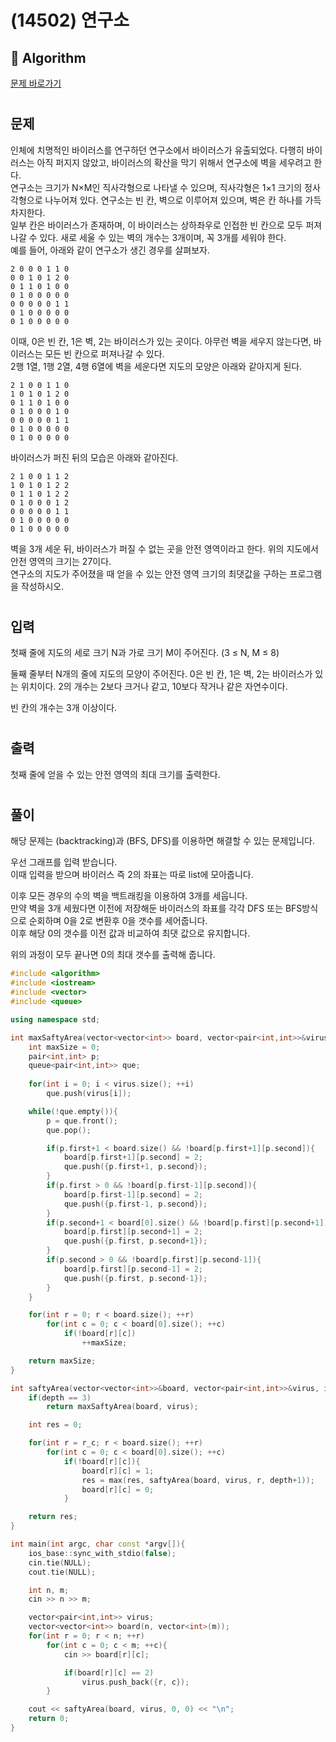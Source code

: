 # (14502) 연구소
## :100: Algorithm
[문제 바로가기](https://www.acmicpc.net/problem/14502)
#
## 문제
인체에 치명적인 바이러스를 연구하던 연구소에서 바이러스가 유출되었다. 다행히 바이러스는 아직 퍼지지 않았고, 바이러스의 확산을 막기 위해서 연구소에 벽을 세우려고 한다.  
연구소는 크기가 N×M인 직사각형으로 나타낼 수 있으며, 직사각형은 1×1 크기의 정사각형으로 나누어져 있다. 연구소는 빈 칸, 벽으로 이루어져 있으며, 벽은 칸 하나를 가득 차지한다.   
일부 칸은 바이러스가 존재하며, 이 바이러스는 상하좌우로 인접한 빈 칸으로 모두 퍼져나갈 수 있다. 새로 세울 수 있는 벽의 개수는 3개이며, 꼭 3개를 세워야 한다.  
예를 들어, 아래와 같이 연구소가 생긴 경우를 살펴보자.

```
2 0 0 0 1 1 0
0 0 1 0 1 2 0
0 1 1 0 1 0 0
0 1 0 0 0 0 0
0 0 0 0 0 1 1
0 1 0 0 0 0 0
0 1 0 0 0 0 0
```

이때, 0은 빈 칸, 1은 벽, 2는 바이러스가 있는 곳이다. 아무런 벽을 세우지 않는다면, 바이러스는 모든 빈 칸으로 퍼져나갈 수 있다.  
2행 1열, 1행 2열, 4행 6열에 벽을 세운다면 지도의 모양은 아래와 같아지게 된다.

```
2 1 0 0 1 1 0
1 0 1 0 1 2 0
0 1 1 0 1 0 0
0 1 0 0 0 1 0
0 0 0 0 0 1 1
0 1 0 0 0 0 0
0 1 0 0 0 0 0
```

바이러스가 퍼진 뒤의 모습은 아래와 같아진다.

```
2 1 0 0 1 1 2
1 0 1 0 1 2 2
0 1 1 0 1 2 2
0 1 0 0 0 1 2
0 0 0 0 0 1 1
0 1 0 0 0 0 0
0 1 0 0 0 0 0
```

벽을 3개 세운 뒤, 바이러스가 퍼질 수 없는 곳을 안전 영역이라고 한다. 위의 지도에서 안전 영역의 크기는 27이다.  
연구소의 지도가 주어졌을 때 얻을 수 있는 안전 영역 크기의 최댓값을 구하는 프로그램을 작성하시오.

#
## 입력
첫째 줄에 지도의 세로 크기 N과 가로 크기 M이 주어진다. (3 ≤ N, M ≤ 8)

둘째 줄부터 N개의 줄에 지도의 모양이 주어진다. 0은 빈 칸, 1은 벽, 2는 바이러스가 있는 위치이다. 2의 개수는 2보다 크거나 같고, 10보다 작거나 같은 자연수이다.

빈 칸의 개수는 3개 이상이다.
#
## 출력
첫째 줄에 얻을 수 있는 안전 영역의 최대 크기를 출력한다.
#
## 풀이
해당 문제는 (backtracking)과 (BFS, DFS)를 이용하면 해결할 수 있는 문제입니다.  

우선 그래프를 입력 받습니다.  
이때 입력을 받으며 바이러스 즉 2의 좌표는 따로 list에 모아줍니다.  

이후 모든 경우의 수의 벽을 백트래킹을 이용하여 3개를 세웁니다.  
만약 벽을 3개 세웠다면 이전에 저장해둔 바이러스의 좌표를 각각 DFS 또는 BFS방식으로 순회하며 0을 2로 변환후 0을 갯수를 세어줍니다.  
이후 해당 0의 갯수를 이전 값과 비교하여 최댓 값으로 유지합니다.  

위의 과정이 모두 끝나면 0의 최대 갯수를 출력해 줍니다.

```cpp
#include <algorithm>
#include <iostream>
#include <vector>
#include <queue>

using namespace std;

int maxSaftyArea(vector<vector<int>> board, vector<pair<int,int>>&virus){
    int maxSize = 0;
    pair<int,int> p;
    queue<pair<int,int>> que;
    
    for(int i = 0; i < virus.size(); ++i)
        que.push(virus[i]);

    while(!que.empty()){
        p = que.front();
        que.pop();

        if(p.first+1 < board.size() && !board[p.first+1][p.second]){
            board[p.first+1][p.second] = 2;
            que.push({p.first+1, p.second});
        }
        if(p.first > 0 && !board[p.first-1][p.second]){
            board[p.first-1][p.second] = 2;
            que.push({p.first-1, p.second});
        }
        if(p.second+1 < board[0].size() && !board[p.first][p.second+1]){
            board[p.first][p.second+1] = 2;
            que.push({p.first, p.second+1});
        }
        if(p.second > 0 && !board[p.first][p.second-1]){
            board[p.first][p.second-1] = 2;
            que.push({p.first, p.second-1});
        }
    }

    for(int r = 0; r < board.size(); ++r)
        for(int c = 0; c < board[0].size(); ++c)
            if(!board[r][c])
                ++maxSize;

    return maxSize;
}

int saftyArea(vector<vector<int>>&board, vector<pair<int,int>>&virus, int r_c, int depth){
    if(depth == 3)
        return maxSaftyArea(board, virus);

    int res = 0;

    for(int r = r_c; r < board.size(); ++r)
        for(int c = 0; c < board[0].size(); ++c)
            if(!board[r][c]){
                board[r][c] = 1;
                res = max(res, saftyArea(board, virus, r, depth+1));
                board[r][c] = 0;
            }

    return res;
}

int main(int argc, char const *argv[]){
    ios_base::sync_with_stdio(false);
    cin.tie(NULL);
    cout.tie(NULL);

    int n, m;
    cin >> n >> m;

    vector<pair<int,int>> virus;
    vector<vector<int>> board(n, vector<int>(m));
    for(int r = 0; r < n; ++r)
        for(int c = 0; c < m; ++c){
            cin >> board[r][c];

            if(board[r][c] == 2)
                virus.push_back({r, c});
        }

    cout << saftyArea(board, virus, 0, 0) << "\n";
    return 0;
}
``` 